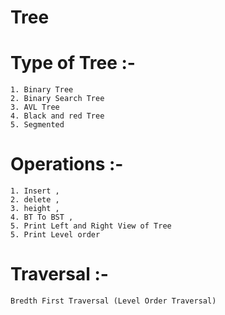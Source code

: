 
# Tree
# Type of Tree :-
    1. Binary Tree
    2. Binary Search Tree
    3. AVL Tree
    4. Black and red Tree
    5. Segmented 
# Operations :- 
    1. Insert , 
    2. delete , 
    3. height , 
    4. BT To BST ,
    5. Print Left and Right View of Tree
    5. Print Level order 
# Traversal :- 
    Bredth First Traversal (Level Order Traversal)